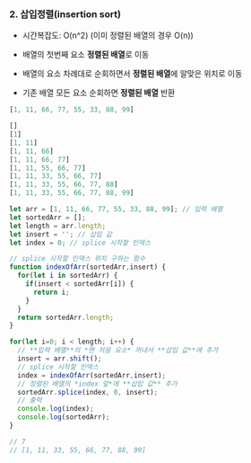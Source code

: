 ### 2. 삽입정렬(insertion sort)

- 시간복잡도: O(n^2) (이미 정렬된 배열의 경우 O(n))

- 배열의 첫번째 요소 **정렬된 배열**로 이동
- 배열의 요소 차례대로 순회하면서 **정렬된 배열**에 알맞은 위치로 이동
- 기존 배열 모든 요소 순회하면 **정렬된 배열** 반환

```jsx
[1, 11, 66, 77, 55, 33, 88, 99]

[]
[1]
[1, 11]
[1, 11, 66]
[1, 11, 66, 77]
[1, 11, 55, 66, 77]
[1, 11, 33, 55, 66, 77]
[1, 11, 33, 55, 66, 77, 88]
[1, 11, 33, 55, 66, 77, 88, 99]

let arr = [1, 11, 66, 77, 55, 33, 88, 99]; // 입력 배열
let sortedArr = [];
let length = arr.length;
let insert = ''; // 삽입 값
let index = 0; // splice 시작할 인덱스

// splice 시작할 인덱스 위치 구하는 함수
function indexOfArr(sortedArr,insert) {
  for(let i in sortedArr) {
    if(insert < sortedArr[i]) {
      return i;
    }
  }
  return sortedArr.length;
}

for(let i=0; i < length; i++) {
  // **입력 배열**의 *맨 처음 요소* 꺼내서 **삽입 값**에 추가
  insert = arr.shift();
  // splice 시작할 인덱스
  index = indexOfArr(sortedArr,insert);
  // 정렬된 배열의 *index 앞*에 **삽입 값** 추가
  sortedArr.splice(index, 0, insert);
  // 출력
  console.log(index);
  console.log(sortedArr);
}

// 7
// [1, 11, 33, 55, 66, 77, 88, 99]
```
